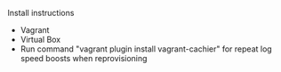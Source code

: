 
Install instructions

* Vagrant
* Virtual Box
* Run command "vagrant plugin install vagrant-cachier" for repeat log speed boosts when reprovisioning
